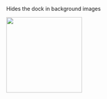Hides the dock in background images

<img src="https://github.com/binnichtaktiv/Hide-Dock-Wallpaper-Editor/raw/main/assets/96953964/e07061a1-dad1-47be-a6ce-db7c9e78c539.jpg" width="200">
